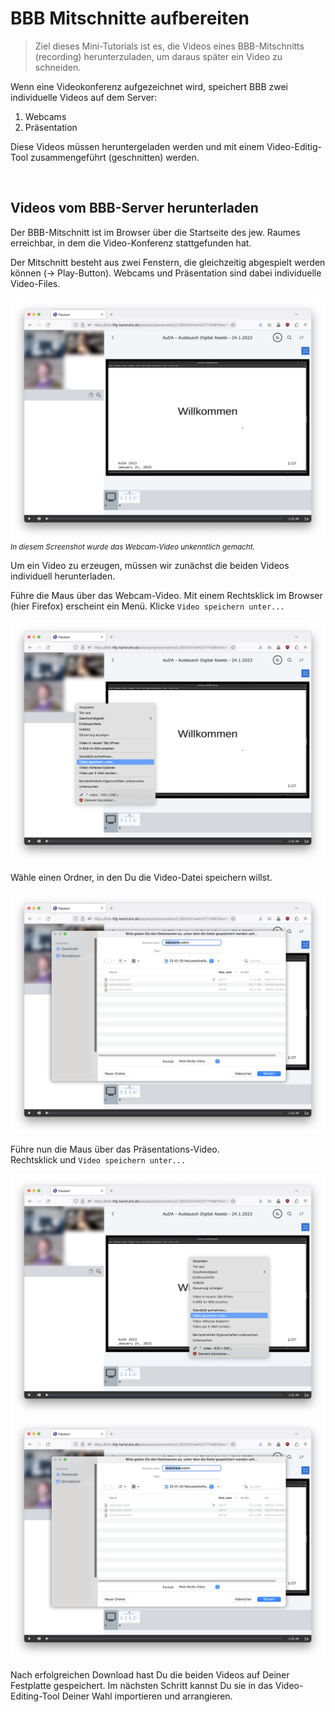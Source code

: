 # BBB Mitschnitte aufbereiten

> Ziel dieses Mini-Tutorials ist es, die Videos eines BBB-Mitschnitts (recording) herunterzuladen, um daraus später ein Video zu schneiden.

Wenn eine Videokonferenz aufgezeichnet wird, speichert BBB zwei individuelle Videos auf dem Server:  
1. Webcams
2. Präsentation

Diese Videos müssen heruntergeladen werden und mit einem Video-Editig-Tool zusammengeführt (geschnitten) werden.

&nbsp;

## Videos vom BBB-Server herunterladen

Der BBB-Mitschnitt ist im Browser über die Startseite des jew. Raumes erreichbar, in dem die Video-Konferenz stattgefunden hat.

Der Mitschnitt besteht aus zwei Fenstern, die gleichzeitig abgespielt werden können (&rarr; Play-Button). Webcams und Präsentation sind dabei individuelle Video-Files.

![](img/01.jpg)
<small>*In diesem Screenshot wurde das Webcam-Video unkenntlich gemacht.*</small>

Um ein Video zu erzeugen, müssen wir zunächst die beiden Videos individuell herunterladen. 

Führe die Maus über das Webcam-Video. Mit einem Rechtsklick im Browser (hier Firefox) erscheint ein Menü. Klicke `Video speichern unter...`

![](img/02.jpg)

Wähle einen Ordner, in den Du die Video-Datei speichern willst.

![](img/03.jpg)

Führe nun die Maus über das Präsentations-Video.  
Rechtsklick und `Video speichern unter...`

![](img/04.jpg)
![](img/05.jpg)

Nach erfolgreichen Download hast Du die beiden Videos auf Deiner Festplatte gespeichert. Im nächsten Schritt kannst Du sie in das Video-Editing-Tool Deiner Wahl importieren und arrangieren.